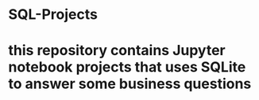 # SQL-Projects
# this repository contains Jupyter notebook projects that uses SQLite to answer some business questions
